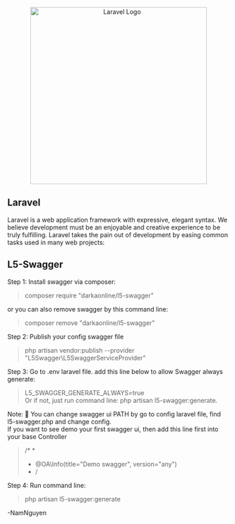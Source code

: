 <p align="center"><a href="https://laravel.com" target="_blank"><img src="https://raw.githubusercontent.com/laravel/art/master/logo-lockup/5%20SVG/2%20CMYK/1%20Full%20Color/laravel-logolockup-cmyk-red.svg" width="400" alt="Laravel Logo"></a></p>

## Laravel

Laravel is a web application framework with expressive, elegant syntax. We believe development must be an enjoyable and creative experience to be truly fulfilling. Laravel takes the pain out of development by easing common tasks used in many web projects:


## L5-Swagger

Step 1: Install swagger via composer:  
> composer require "darkaonline/l5-swagger"  

or you can also remove swagger by this command line:  
> composer remove "darkaonline/l5-swagger"  

Step 2: Publish your config swagger file  
> php artisan vendor:publish --provider "L5Swagger\L5SwaggerServiceProvider"

Step 3: Go to .env laravel file. add this line below to allow Swagger always generate:  
> L5_SWAGGER_GENERATE_ALWAYS=true  
Or if not, just run command line: php artisan l5-swagger:generate.
  
Note: 👀 You can change swagger ui PATH by go to config laravel file, find l5-swagger.php and change config.  
If you want to see demo your first swagger ui, then add this line first into your base Controller  
 > /* *
 > * @OA\Info(title="Demo swagger", version="any")  
 > * /
 
 Step 4: Run command line:  
 > php artisan l5-swagger:generate

-NamNguyen
